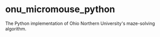 # onu_micromouse_python
The Python implementation of Ohio Northern University's maze-solving algorithm.
